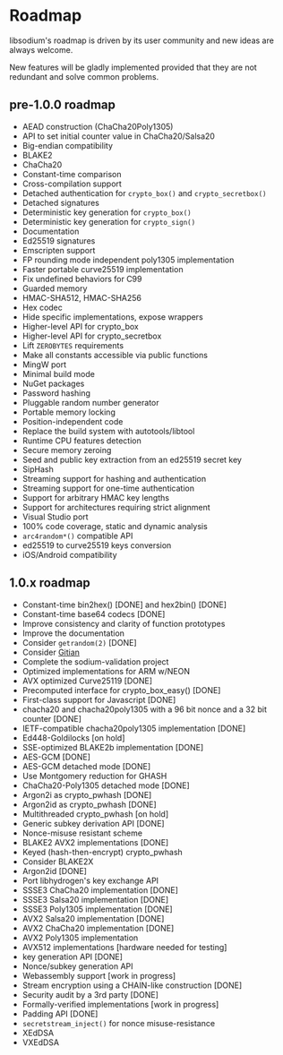 # Roadmap

libsodium's roadmap is driven by its user community and new ideas are always welcome.

New features will be gladly implemented provided that they are not redundant and solve common problems.

## pre-1.0.0 roadmap

- AEAD construction \(ChaCha20Poly1305\)
- API to set initial counter value in ChaCha20/Salsa20
- Big-endian compatibility
- BLAKE2
- ChaCha20
- Constant-time comparison
- Cross-compilation support
- Detached authentication for `crypto_box()` and `crypto_secretbox()`
- Detached signatures
- Deterministic key generation for `crypto_box()`
- Deterministic key generation for `crypto_sign()`
- Documentation
- Ed25519 signatures
- Emscripten support
- FP rounding mode independent poly1305 implementation
- Faster portable curve25519 implementation
- Fix undefined behaviors for C99
- Guarded memory
- HMAC-SHA512, HMAC-SHA256
- Hex codec
- Hide specific implementations, expose wrappers
- Higher-level API for crypto\_box
- Higher-level API for crypto\_secretbox
- Lift `ZEROBYTES` requirements
- Make all constants accessible via public functions
- MingW port
- Minimal build mode
- NuGet packages
- Password hashing
- Pluggable random number generator
- Portable memory locking
- Position-independent code
- Replace the build system with autotools/libtool
- Runtime CPU features detection
- Secure memory zeroing
- Seed and public key extraction from an ed25519 secret key
- SipHash
- Streaming support for hashing and authentication
- Streaming support for one-time authentication
- Support for arbitrary HMAC key lengths
- Support for architectures requiring strict alignment
- Visual Studio port
- 100% code coverage, static and dynamic analysis
- `arc4random*()` compatible API
- ed25519 to curve25519 keys conversion
- iOS/Android compatibility

## 1.0.x roadmap

- Constant-time bin2hex\(\) \[DONE\] and hex2bin\(\) \[DONE\]
- Constant-time base64 codecs \[DONE\]
- Improve consistency and clarity of function prototypes
- Improve the documentation
- Consider `getrandom(2)` \[DONE\]
- Consider [Gitian](https://gitian.org/)
- Complete the sodium-validation project
- Optimized implementations for ARM w/NEON
- AVX optimized Curve25119 \[DONE\]
- Precomputed interface for crypto\_box\_easy\(\) \[DONE\]
- First-class support for Javascript \[DONE\]
- chacha20 and chacha20poly1305 with a 96 bit nonce and a 32 bit counter \[DONE\]
- IETF-compatible chacha20poly1305 implementation \[DONE\]
- Ed448-Goldilocks \[on hold\]
- SSE-optimized BLAKE2b implementation \[DONE\]
- AES-GCM \[DONE\]
- AES-GCM detached mode \[DONE\]
- Use Montgomery reduction for GHASH
- ChaCha20-Poly1305 detached mode \[DONE\]
- Argon2i as crypto\_pwhash \[DONE\]
- Argon2id as crypto\_pwhash \[DONE\]
- Multithreaded crypto\_pwhash \[on hold\]
- Generic subkey derivation API \[DONE\]
- Nonce-misuse resistant scheme
- BLAKE2 AVX2 implementations \[DONE\]
- Keyed \(hash-then-encrypt\) crypto\_pwhash
- Consider BLAKE2X
- Argon2id \[DONE\]
- Port libhydrogen's key exchange API
- SSSE3 ChaCha20 implementation \[DONE\]
- SSSE3 Salsa20 implementation \[DONE\]
- SSSE3 Poly1305 implementation \[DONE\]
- AVX2 Salsa20 implementation \[DONE\]
- AVX2 ChaCha20 implementation \[DONE\]
- AVX2 Poly1305 implementation
- AVX512 implementations \[hardware needed for testing\]
- key generation API \[DONE\]
- Nonce/subkey generation API
- Webassembly support \[work in progress\]
- Stream encryption using a CHAIN-like construction \[DONE\]
- Security audit by a 3rd party \[DONE\]
- Formally-verified implementations \[work in progress\]
- Padding API \[DONE\]
- `secretstream_inject()` for nonce misuse-resistance
- XEdDSA
- VXEdDSA
